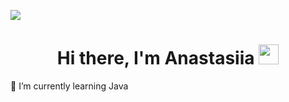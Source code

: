 ![](https://camo.githubusercontent.com/8e0b6fcd86c463db499ee7cc4e58d18466be8be7b2762e64ad52b4333d25308e/68747470733a2f2f6b6f6d617265762e636f6d2f67687076632f3f757365726e616d653d544b61746572696e6153267374796c653d706c617374696326636f6c6f723d626c7565)

<h1 align="center">Hi there, I'm Anastasiia <img src="https://github.com/blackcater/blackcater/raw/main/images/Hi.gif" height="32"/>  </h1>
🌱 I’m currently learning Java




<!--
**Stellareign/Stellareign** is a ✨ _special_ ✨ repository because its `README.md` (this file) appears on your GitHub profile.

Here are some ideas to get you started:

- 🔭 I’m currently working on ...
- 🌱 I’m currently learning ...
- 👯 I’m looking to collaborate on ...
- 🤔 I’m looking for help with ...
- 💬 Ask me about ...
- 📫 How to reach me: ...
- 😄 Pronouns: ...
- ⚡ Fun fact: ...
-->
